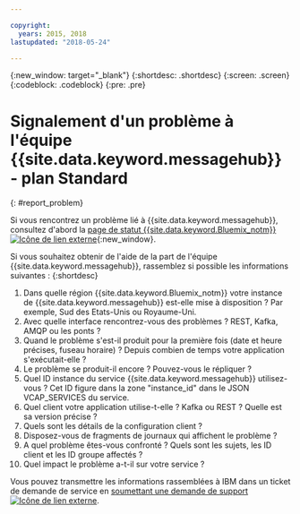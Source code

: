 ```yaml
---

copyright:
  years: 2015, 2018
lastupdated: "2018-05-24"

---
```


{:new_window: target="_blank"}
{:shortdesc: .shortdesc}
{:screen: .screen}
{:codeblock: .codeblock}
{:pre: .pre}



# Signalement d'un problème à l'équipe {{site.data.keyword.messagehub}} - plan Standard
{: #report_problem}

Si vous rencontrez un problème lié à {{site.data.keyword.messagehub}}, consultez d'abord la [ page de statut {{site.data.keyword.Bluemix_notm}} ![Icône de lien externe](../../icons/launch-glyph.svg "Icône de lien externe")](https://console.bluemix.net/status){:new_window}. 

Si vous souhaitez obtenir de l'aide de la part de l'équipe {{site.data.keyword.messagehub}}, rassemblez si possible les informations suivantes :
{:shortdesc}

1. Dans quelle région {{site.data.keyword.Bluemix_notm}} votre instance de {{site.data.keyword.messagehub}} est-elle mise à disposition ?  Par exemple, Sud des Etats-Unis ou Royaume-Uni. 
2. Avec quelle interface rencontrez-vous des problèmes ? REST, Kafka, AMQP ou les ponts ?
3. Quand le problème s'est-il produit pour la première fois (date et heure précises, fuseau horaire) ? Depuis combien de temps votre application s'exécutait-elle ?
4. Le problème se produit-il encore ? Pouvez-vous le répliquer ?
5. Quel ID instance du service {{site.data.keyword.messagehub}} utilisez-vous ? 
Cet ID figure dans la zone "instance_id" dans le JSON VCAP_SERVICES du service.
6. Quel client votre application utilise-t-elle ? Kafka ou REST ? Quelle est sa version précise ?
7. Quels sont les détails de la configuration client ?
8. Disposez-vous de fragments de journaux qui affichent le problème ?
9. A quel problème êtes-vous confronté ? Quels sont les sujets, les ID client et les ID groupe affectés ?
10. Quel impact le problème a-t-il sur votre service ?


Vous pouvez transmettre les informations rassemblées à IBM dans un ticket de demande de service en [soumettant une demande de support ![Icône de lien externe](../../icons/launch-glyph.svg "Icône de lien externe")](/docs/get-support/howtogetsupport.html#open-ticket).










